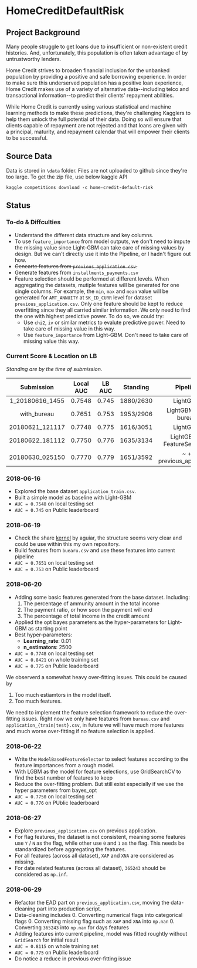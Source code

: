 # HomeCreditDefaultRisk

## Project Background

Many people struggle to get loans due to insufficient or non-existent credit histories. And, unfortunately, 
this population is often taken advantage of by untrustworthy lenders.

Home Credit strives to broaden financial inclusion for the unbanked population by providing a positive and 
safe borrowing experience. In order to make sure this underserved population has a positive loan experience, 
Home Credit makes use of a variety of alternative data--including telco and transactional information--to 
predict their clients' repayment abilities.

While Home Credit is currently using various statistical and machine learning methods to make these predictions, 
they're challenging Kagglers to help them unlock the full potential of their data. Doing so will ensure 
that clients capable of repayment are not rejected and that loans are given with a principal, maturity, 
and repayment calendar that will empower their clients to be successful.

## Source Data

Data is stored in `\data` folder. Files are not uploaded to github since they're too large. To get the zip file, use below
kaggle API
```
kaggle competitions download -c home-credit-default-risk
```
## Status

### To-do & Diffculties

- Understand the different data structure and key columns.
- To use `feature_importance` from model outputs, we don't need to impute the missing value since Light-GBM can take 
care of missing values by design. But we can't directly use it into the Pipeline, or I hadn't figure out how.
- <del>Genearte features from `previous_application.csv`.</del>
- Generate features from `installments_payments.csv`
- Feature selection should be performed at different levels. When aggregating the datasets, mutiple features will be 
generated for one single columns. For example, the `min`, `max` and `mean` value will be generated for `AMT_ANNUITY` 
at `SK_ID_CURR` level for dataset `previous_application.csv`. Only one feature should be kept to reduce overfitting
since they all carried similar information. We only need to find the one with highest predictive power.
To do so, we could try:
  - Use `chi2`, `iv` or similar metrics to evalute predictive power. Need to take
    care of missing value in this way.
  - Use `feature_importance` from Light-GBM. Don't need to take care of missing value this way.


### Current Score & Location on LB

_Standing are by the time of submission._

|Submission     |Local AUC|LB AUC|Standing  |Pipeline                   |
|:-------------:|:-------:|:----:|:--------:|:-------------------------:|
|1_20180616_1455|0.7548   |0.745 |1880/2630 |LightGBM                   |
|with_bureau    |0.7651   |0.753 |1953/2906 |LightGBM with bureau       |
|20180621_121117|0.7748   |0.775 |1616/3051 |LightGBM                   |
|20180622_181112|0.7750   |0.776 |1635/3134 |LightGBM + FeatureSelection|
|20180630_025150|0.7770   |0.779 |1651/3592 |~ + previous_application   |


### 2018-06-16

- Explored the base dataset `application_train.csv`.
- Built a simple model as baseline with Light-GBM
- `AUC = 0.7548` on local testing set
- `AUC = 0.745` on Public leaderboard


### 2018-06-19

- Check the share [kernel](https://www.kaggle.com/jsaguiar/updated-0-792-lb-lightgbm-with-simple-features) by aguiar, 
    the structure seems very clear and could be use within this my own repository.
- Build features from `buearu.csv` and use these features into current pipeline
- `AUC = 0.7651` on local testing set
- `AUC = 0.753` on Public leaderboard

### 2018-06-20

- Adding some basic features generated from the base dataset. Including:
  1. The percentage of ammunity amount in the total income
  2. The payment ratio, or how soon the payment will end
  3. The percentage of total income in the credit amount
- Applied the opt bayes parameters as the hyper-parameters for Light-GBM as starting point
- Best hyper-parameters:
   - __Learning_rate__: 0.01
   - __n_estimators__: 2500
- `AUC = 0.7748` on local testing set
- `AUC = 0.8421` on whole training set
- `AUC = 0.775` on Public leaderboard

We observerd a somewhat heavy over-fitting issues. This could be caused by 
1. Too much estiamtors in the model itself.
2. Too much features.

We need to implement the feature selection framework to reduce the over-fitting issues. 
Right now we only have features from `bureau.csv` and `application_{train|test}.csv`, in future
we will have much more features and much worse over-fitting if no feature selection is applied.


### 2018-06-22

- Write the `ModelBasedFeatureSelector` to select features according to the feature importances from a
  rough model.
- With LGBM as the model for feature selections, use GridSearchCV to find the best number of features to keep
- Reduce the over-fitting problem. But still exist especially if we use the hyper parameters from bayes_opt
- `AUC = 0.7750` on local testing set
- `AUC = 0.776` on PUblic leaderboard


### 2018-06-27

- Explore `previous_application.csv` on previous application.
- For flag features, the dataset is not consistent, meaning some features use `Y` / `N` as the flag, while other use `0` and `1` as the flag. This needs be standardized before aggregating the features.
- For all features (across all dataset), `XAP` and `XNA` are considered as missing.
- For date related features (across all dataset), `365243` should be considered as `np.inf`.


### 2018-06-29

- Refactor the EAD part on `previous_application.csv`, moving the data-cleaning part into production script.
- Data-cleaning includes
  0. Converting numerical flags into categorical flags
  0. Converting missing flag such as `XAP` and `XNA` into `np.nan`
  0. Converting `365243` into `np.nan` for days features
- Adding features into current pipeline, model was fitted roughtly without `GridSearch` for initial result
- `AUC = 0.8115` on whole training set
- `AUC = 0.775` on Public leaderboard
- Do notice a reduce in previous over-fitting issue
